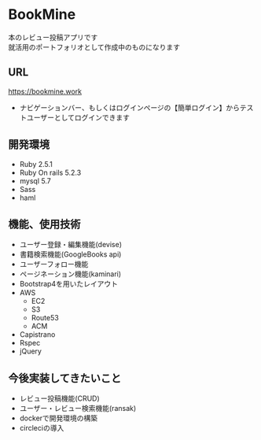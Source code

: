# BookMine
本のレビュー投稿アプリです<br>
就活用のポートフォリオとして作成中のものになります

## URL
https://bookmine.work

* ナビゲーションバー、もしくはログインページの【簡単ログイン】からテストユーザーとしてログインできます

## 開発環境
* Ruby 2.5.1
* Ruby On rails 5.2.3
* mysql 5.7
* Sass
* haml

## 機能、使用技術
* ユーザー登録・編集機能(devise)
* 書籍検索機能(GoogleBooks api)
* ユーザーフォロー機能
* ページネーション機能(kaminari)
* Bootstrap4を用いたレイアウト
* AWS
  * EC2
  * S3
  * Route53
  * ACM
* Capistrano
* Rspec
* jQuery

## 今後実装してきたいこと
* レビュー投稿機能(CRUD)
* ユーザー・レビュー検索機能(ransak)
* dockerで開発環境の構築
* circleciの導入